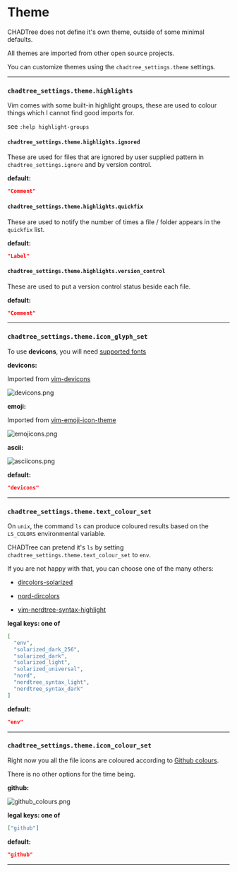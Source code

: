 # Theme

CHADTree does not define it's own theme, outside of some minimal defaults.

All themes are imported from other open source projects.

You can customize themes using the `chadtree_settings.theme` settings.

---

### `chadtree_settings.theme.highlights`

Vim comes with some built-in highlight groups, these are used to colour things which I cannot find good imports for.

see `:help highlight-groups`

#### `chadtree_settings.theme.highlights.ignored`

These are used for files that are ignored by user supplied pattern in `chadtree_settings.ignore` and by version control.

**default:**

```json
"Comment"
```

#### `chadtree_settings.theme.highlights.quickfix`

These are used to notify the number of times a file / folder appears in the `quickfix` list.

**default:**

```json
"Label"
```

#### `chadtree_settings.theme.highlights.version_control`

These are used to put a version control status beside each file.

**default:**

```json
"Comment"
```

---

### `chadtree_settings.theme.icon_glyph_set`

To use **devicons**, you will need [supported fonts](https://github.com/ryanoasis/nerd-fonts#font-installation)

**devicons:**

Imported from [vim-devicons](https://github.com/ryanoasis/vim-devicons)

![devicons.png](https://github.com/ms-jpq/chadtree/raw/future2/docs/img/icons_devicons.png)

**emoji:**

Imported from [vim-emoji-icon-theme](https://github.com/adelarsq/vim-emoji-icon-theme)

![emojicons.png](https://github.com/ms-jpq/chadtree/raw/future2/docs/img/icons_emoji.png)

**ascii:**

![asciicons.png](https://github.com/ms-jpq/chadtree/raw/future2/docs/img/icons_ascii.png)

**default:**

```json
"devicons"
```

---

### `chadtree_settings.theme.text_colour_set`

On `unix`, the command `ls` can produce coloured results based on the `LS_COLORS` environmental variable.

CHADTree can pretend it's `ls` by setting `chadtree_settings.theme.text_colour_set` to `env`.

If you are not happy with that, you can choose one of the many others:

- [dircolors-solarized](https://github.com/seebi/dircolors-solarized)

- [nord-dircolors](https://github.com/arcticicestudio/nord-dircolors)

- [vim-nerdtree-syntax-highlight](https://github.com/tiagofumo/vim-nerdtree-syntax-highlight)

**legal keys: one of**

```json
[
  "env",
  "solarized_dark_256",
  "solarized_dark",
  "solarized_light",
  "solarized_universal",
  "nord",
  "nerdtree_syntax_light",
  "nerdtree_syntax_dark"
]
```

**default:**

```json
"env"
```


---

### `chadtree_settings.theme.icon_colour_set`

Right now you all the file icons are coloured according to [Github colours](https://github.com/github/linguist).

There is no other options for the time being.

**github:**

![github_colours.png](https://raw.githubusercontent.com/ms-jpq/chadtree/future2/docs/img/github_colours.png)

**legal keys: one of**

```json
["github"]
```

**default:**

```json
"github"
```

---